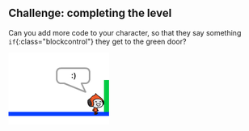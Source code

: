 ## Challenge: completing the level
Can you add more code to your character, so that they say something `if`{:class="blockcontrol"} they get to the green door?

![screenshot](images/dodge-win.png)

